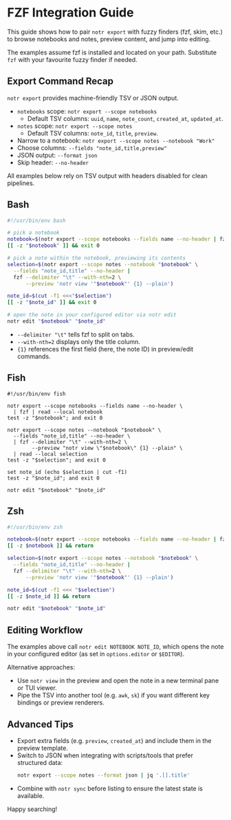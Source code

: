# FZF Integration Guide

This guide shows how to pair `notr export` with fuzzy finders (fzf, skim, etc.) to browse notebooks and notes, preview content, and jump into editing.

The examples assume fzf is installed and located on your path. Substitute `fzf` with your favourite fuzzy finder if needed.

## Export Command Recap

`notr export` provides machine-friendly TSV or JSON output.

- `notebooks` scope: `notr export --scope notebooks`
  - Default TSV columns: `uuid`, `name`, `note_count`, `created_at`, `updated_at`.
- `notes` scope: `notr export --scope notes`
  - Default TSV columns: `note_id`, `title`, `preview`.
- Narrow to a notebook: `notr export --scope notes --notebook "Work"`
- Choose columns: `--fields "note_id,title,preview"`
- JSON output: `--format json`
- Skip header: `--no-header`

All examples below rely on TSV output with headers disabled for clean pipelines.

## Bash

```bash
#!/usr/bin/env bash

# pick a notebook
notebook=$(notr export --scope notebooks --fields name --no-header | fzf)
[[ -z "$notebook" ]] && exit 0

# pick a note within the notebook, previewing its contents
selection=$(notr export --scope notes --notebook "$notebook" \
  --fields "note_id,title" --no-header |
  fzf --delimiter "\t" --with-nth=2 \
      --preview 'notr view '"$notebook"' {1} --plain')

note_id=$(cut -f1 <<<"$selection")
[[ -z "$note_id" ]] && exit 0

# open the note in your configured editor via notr edit
notr edit "$notebook" "$note_id"
```

- `--delimiter "\t"` tells fzf to split on tabs.
- `--with-nth=2` displays only the title column.
- `{1}` references the first field (here, the note ID) in preview/edit commands.

## Fish

```fish
#!/usr/bin/env fish

notr export --scope notebooks --fields name --no-header \
  | fzf | read --local notebook
test -z "$notebook"; and exit 0

notr export --scope notes --notebook "$notebook" \
  --fields "note_id,title" --no-header \
  | fzf --delimiter "\t" --with-nth=2 \
        --preview "notr view \"$notebook\" {1} --plain" \
  | read --local selection
test -z "$selection"; and exit 0

set note_id (echo $selection | cut -f1)
test -z "$note_id"; and exit 0

notr edit "$notebook" "$note_id"
```

## Zsh

```zsh
#!/usr/bin/env zsh

notebook=$(notr export --scope notebooks --fields name --no-header | fzf)
[[ -z $notebook ]] && return

selection=$(notr export --scope notes --notebook "$notebook" \
  --fields "note_id,title" --no-header |
  fzf --delimiter "\t" --with-nth=2 \
      --preview 'notr view '"$notebook"' {1} --plain')

note_id=$(cut -f1 <<< "$selection")
[[ -z $note_id ]] && return

notr edit "$notebook" "$note_id"
```

## Editing Workflow

The examples above call `notr edit NOTEBOOK NOTE_ID`, which opens the note in your configured editor (as set in `options.editor` or `$EDITOR`).

Alternative approaches:

- Use `notr view` in the preview and open the note in a new terminal pane or TUI viewer.
- Pipe the TSV into another tool (e.g. `awk`, `sk`) if you want different key bindings or preview renderers.

## Advanced Tips

- Export extra fields (e.g. `preview`, `created_at`) and include them in the preview template.
- Switch to JSON when integrating with scripts/tools that prefer structured data:
  ```bash
  notr export --scope notes --format json | jq '.[].title'
  ```
- Combine with `notr sync` before listing to ensure the latest state is available.

Happy searching!
